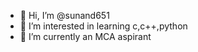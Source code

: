 - 👋 Hi, I’m @sunand651
- 👀 I’m interested in learning c,c++,python
- 🌱 I’m currently an MCA aspirant

<!---
sunand651/sunand651 is a ✨ special ✨ repository because its `README.md` (this file) appears on your GitHub profile.
You can click the Preview link to take a look at your changes.
--->
